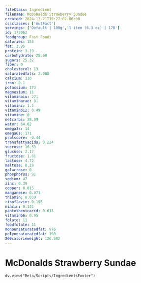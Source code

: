 ```yaml
---
fileClass: Ingredient
filename: McDonalds Strawberry Sundae
created: 2024-12-21T19:27:02-06:00
cssclasses: ['nutFact']
servings: ['Default | 100g','1 item (6.3 oz) | 178']
id: 172062
foodgroup: Fast Foods
calories: 158
fat: 3.95
protein: 3.19
carbohydrate: 28.09
sugars: 25.32
fiber: 0
cholesterol: 13
saturatedfats: 2.008
calcium: 110
iron: 0.1
potassium: 173
magnesium: 11
vitaminaiu: 271
vitaminarae: 81
vitaminc: 1.5
vitaminb12: 0.49
vitamine: 0
netcarbs: 28.09
water: 64.02
omega3s: 14
omega6s: 171
pralscore: -0.44
transfattyacids: 0.224
sucrose: 16.53
glucose: 2.17
fructose: 1.61
lactose: 4.72
maltose: 0.29
galactose: 0
phosphorus: 91
sodium: 47
zinc: 0.39
copper: 0.015
manganese: 0.071
thiamin: 0.039
riboflavin: 0.195
niacin: 0.131
pantothenicacid: 0.613
vitaminb6: 0.05
folate: 11
foodfolate: 11
monounsaturatedfat: 976
polyunsaturatedfat: 190
200calorieweight: 126.582
---
```


# McDonalds Strawberry Sundae

```dataviewjs
dv.view("Meta/Scripts/IngredientsFooter")
```